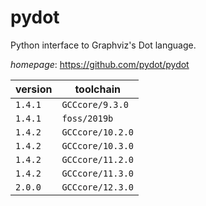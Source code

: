 # pydot

Python interface to Graphviz's Dot language.

*homepage*: <https://github.com/pydot/pydot>

version | toolchain
--------|----------
``1.4.1`` | ``GCCcore/9.3.0``
``1.4.1`` | ``foss/2019b``
``1.4.2`` | ``GCCcore/10.2.0``
``1.4.2`` | ``GCCcore/10.3.0``
``1.4.2`` | ``GCCcore/11.2.0``
``1.4.2`` | ``GCCcore/11.3.0``
``2.0.0`` | ``GCCcore/12.3.0``
